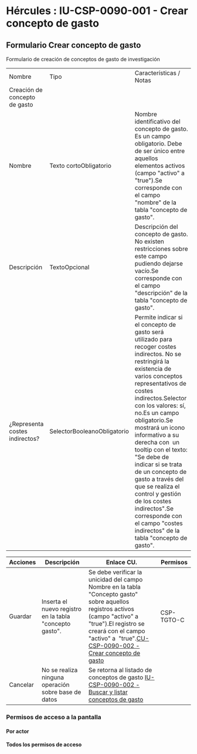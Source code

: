 # Hércules : IU\-CSP\-0090\-001 \- Crear concepto de gasto



## Formulario Crear concepto de gasto

Formulario de creación de conceptos de gasto de investigación



|  | | |
| --- | --- | --- |
| Nombre | Tipo | Características / Notas |
| Creación de concepto de gasto | | |
| Nombre | Texto cortoObligatorio | Nombre identificativo del concepto de gasto. Es un campo obligatorio. Debe de ser único entre aquellos elementos activos (campo "activo" a "true").Se corresponde con el campo "nombre" de la tabla "concepto de gasto". |
| Descripción | TextoOpcional | Descripción del concepto de gasto. No existen restricciones sobre este campo pudiendo dejarse vacío.Se corresponde con el campo "descripción" de la tabla "concepto de gasto". |
| ¿Representa costes indirectos? | SelectorBooleanoObligatorio | Permite indicar si el concepto de gasto será utilizado para recoger costes indirectos. No se restringirá la existencia de varios conceptos representativos de costes indirectos.Selector con los valores: sí, no.Es un campo obligatorio.Se mostrará un icono informativo a su derecha con  un tooltip con el texto: "Se debe de indicar si se trata de un concepto de gasto a través del que se realiza el control y gestión de los costes indirectos".Se corresponde con el campo "costes indirectos" de la tabla "concepto de gasto". |



| Acciones | Descripción | Enlace CU. | Permisos |
| --- | --- | --- | --- |
| Guardar | Inserta el nuevo registro en la tabla "concepto gasto". | Se debe verificar la unicidad del campo Nombre en la tabla "Concepto gasto" sobre aquellos registros activos (campo "activo" a "true").El registro se creará con el campo "activo" a  "true".[CU\-CSP\-0090\-002 \- Crear concepto de gasto](/hercules/sgi-sistema-de-gestion-de-investigacion/requisitos-y-analisis-funcional/analisis-funcional-sgi-hercules/csp-modulo-de-convocatorias-ayudas-solicitudes-proyectos-y-contratos-y-grupos-de-investigacion/csp-casos-de-uso/cu-csp-0090-gestion-de-conceptos-de-gasto/cu-csp-0090-002-crear-concepto-de-gasto.md "/hercules/sgi-sistema-de-gestion-de-investigacion/requisitos-y-analisis-funcional/analisis-funcional-sgi-hercules/csp-modulo-de-convocatorias-ayudas-solicitudes-proyectos-y-contratos-y-grupos-de-investigacion/csp-casos-de-uso/cu-csp-0090-gestion-de-conceptos-de-gasto/cu-csp-0090-002-crear-concepto-de-gasto.md") | CSP\-TGTO\-C |
| Cancelar | No se realiza ninguna operación sobre base de datos | Se retorna al listado de conceptos de gasto [IU\-CSP\-0090\-002 \- Buscar y listar conceptos de gasto](/hercules/sgi-sistema-de-gestion-de-investigacion/requisitos-y-analisis-funcional/analisis-funcional-sgi-hercules/csp-modulo-de-convocatorias-ayudas-solicitudes-proyectos-y-contratos-y-grupos-de-investigacion/csp-interfaz-de-usuario/iu-csp-0090-gestion-de-conceptos-de-gasto/iu-csp-0090-002-buscar-y-listar-conceptos-de-gasto.md "/hercules/sgi-sistema-de-gestion-de-investigacion/requisitos-y-analisis-funcional/analisis-funcional-sgi-hercules/csp-modulo-de-convocatorias-ayudas-solicitudes-proyectos-y-contratos-y-grupos-de-investigacion/csp-interfaz-de-usuario/iu-csp-0090-gestion-de-conceptos-de-gasto/iu-csp-0090-002-buscar-y-listar-conceptos-de-gasto.md") |  |

### Permisos de acceso a la pantalla

#### Por actor

#### Todos los permisos de acceso




